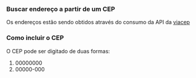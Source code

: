 ### Buscar endereço a partir de um CEP

Os endereços estão sendo obtidos através do consumo da API da <a href="http://viacep.com.br/" target="_blank">viacep</a>

### Como incluir o CEP

O CEP pode ser digitado de duas formas:
1. 00000000
2. 00000-000